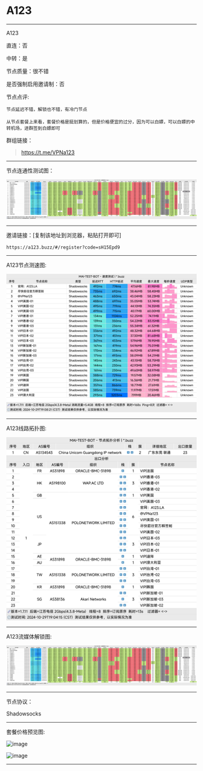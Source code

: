 # A123

-------------------------

A123

直连：否

中转：是

节点质量：很不错

是否强制启用邀请制：否

节点点评:

    节点延迟不错，解锁也不错，有冷门节点

    从节点套餐上来看，套餐价格是挺划算的，但是价格便宜的过分，因为可以白嫖，可以白嫖的中转机场，进群签到白嫖即可

群组链接：

> https://t.me/VPNa123

-------------------------

节点连通性测试图：

![image](/img/152.png)

-------------------------

邀请链接：[复制该地址到浏览器，粘贴打开即可]

    https://a123.buzz/#/register?code=sH15Epd9

-------------------------

A123节点测速图:

![image](/img/153.png)

-------------------------

A123线路拓扑图:

![image](/img/154.png)

-------------------------

A123流媒体解锁图:

![image](/img/152.png)

-------------------------

节点协议：

Shadowsocks

-------------------------

套餐价格预览图:

![image](/price/A123/1.png)

![image](/price/A123/2.png)

-------------------------